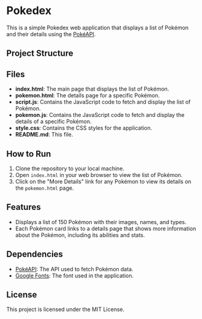 # Pokedex

This is a simple Pokedex web application that displays a list of Pokémon and their details using the [PokéAPI](https://pokeapi.co/).

## Project Structure

## Files

- **index.html**: The main page that displays the list of Pokémon.
- **pokemon.html**: The details page for a specific Pokémon.
- **script.js**: Contains the JavaScript code to fetch and display the list of Pokémon.
- **pokemon.js**: Contains the JavaScript code to fetch and display the details of a specific Pokémon.
- **style.css**: Contains the CSS styles for the application.
- **README.md**: This file.

## How to Run

1. Clone the repository to your local machine.
2. Open `index.html` in your web browser to view the list of Pokémon.
3. Click on the "More Details" link for any Pokémon to view its details on the `pokemon.html` page.

## Features

- Displays a list of 150 Pokémon with their images, names, and types.
- Each Pokémon card links to a details page that shows more information about the Pokémon, including its abilities and stats.

## Dependencies

- [PokéAPI](https://pokeapi.co/): The API used to fetch Pokémon data.
- [Google Fonts](https://fonts.google.com/): The font used in the application.

## License

This project is licensed under the MIT License.
